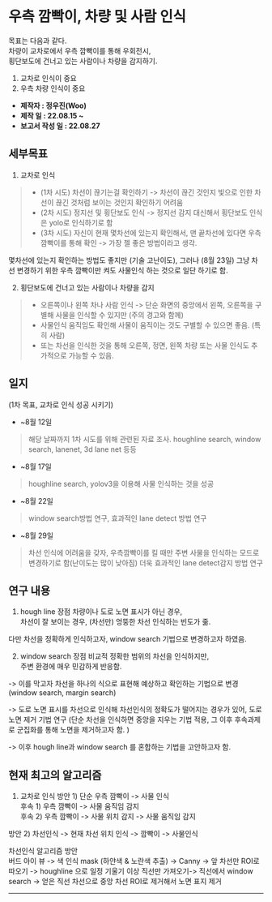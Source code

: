 # 우측 깜빡이, 차량 및 사람 인식
목표는 다음과 같다.   
차량이 교차로에서 우측 깜빡이를 통해 우회전시,    
횡단보도에 건너고 있는 사람이나 차량을 감지하기.   
1. 교차로 인식이 중요
2. 우측 차량 인식이 중요

* **제작자 : 정우진(Woo)**
* **제작 일 : 22.08.15 ~**
* **보고서 작성 일 : 22.08.27**


## 세부목표

1. 교차로 인식
>  - (1차 시도) 차선이 끊기는걸 확인하기 
>  -> 차선이 끊긴 것인지 빛으로 인한 차선이 끊긴 것처럼 보이는 것인지 확인하기 어려움
>  - (2차 시도) 정지선 및 횡단보도 인식
>  -> 정지선 감지 대신해서 횡단보도 인식은 yolo로 인식하기로 함
>  - (3차 시도) 자신이 현재 몇차선에 있는지 확인해서, 맨 끝차선에 있다면 우측 깜빡이를 통해 확인
>  -> 가장 젤 좋은 방법이라고 생각. 

몇차선에 있는지 확인하는 방법도 좋지만 (기술 고난이도), 그러나 (8월 23일) 그냥 차선 변경하기 위한 우측 깜빡이만 켜도 사물인식 하는 것으로 일단 하기로 함.    

2. 횡단보도에 건너고 있는 사람이나 차량을 감지
> - 오른쪽이나 왼쪽 차나 사람 인식
> -> 단순 화면의 중앙에서 왼쪽, 오른쪽을 구별해 사물을 인식할 수 있지만 (주의 경고와 함께)
> - 사물인식 움직임도 확인해 사물이 움직이는 것도 구별할 수 있으면 좋음. (특히 사람)
> - 또는 차선을 인식한 것을 통해 오른쪽, 정면, 왼쪽 차량 또는 사물 인식도 추가적으로 가능할 수 있음. 



## 일지
(1차 목표, 교차로 인식 성공 시키기)
* ~8월 12일
> 해당 날짜까지 1차 시도를 위해 관련된 자료 조사. 
> houghline search, window search, lanenet, 3d lane net 등등

* ~8월 17일
> houghline search, yolov3을 이용해 사물 인식하는 것을 성공

* ~8월 22일
> window search방법 연구, 효과적인 lane detect 방법 연구

* ~8월 29일
> 차선 인식에 어려움을 갖자, 우측깜빡이를 킬 때만 주변 사물을 인식하는 모드로 변경하기로 함(난이도는 많이 낮아짐)
> 더욱 효과적인 lane detect감지 방법 연구

## 연구 내용
1) hough line 장점
차량이나 도로 노면 표시가 아닌 경우,   
차선이 잘 보이는 경우, (차선만) 엉뚱한 차선 인식하는 빈도가 줆.   

다만 차선을 정확하게 인식하고자, window search 기법으로 변경하고자 하였음. 

2) window search 장점
비교적 정확한 범위의 차선을 인식하지만,   
주변 환경에 매우 민감하게 반응함.   

-> 이를 막고자 차선을 하나의 식으로 표현해 예상하고 확인하는 기법으로 변경
(window search, margin search)

-> 도로 노면 표시를 차선으로 인식해 차선인식의 정확도가 떨어지는 경우가 있어, 도로 노면 제거 기법 연구
(단순 차선을 인식하면 중앙을 지우는 기법 적용, 그 이후 후속과제로 군집화를 통해 노면을 제거하고자 함. )

-> 이후 hough line과 window search 를 혼합하는 기법을 고안하고자 함. 

## 현재 최고의 알고리즘
1. 교차로 인식
방안 1) 단순 우측 깜빡이 -> 사물 인식   
후속 1) 우측 깜빡이 -> 사물 움직임 감지   
후속 2) 우측 깜빡이 -> 사물 위치 감지 -> 사물 움직임 감지   

방안 2) 차선인식 -> 현재 차선 위치 인식 -> 깜빡이 -> 사물인식   

차선인식 알고리즘 방안   
버드 아이 뷰 -> 색 인식 mask (하얀색 & 노란색 추출) -> Canny -> 앞 차선만 ROI로 따오기 -> houghline 으로 일정 기울기 이상 직선만 가져오기-> 직선에서 window search -> 얻은 직선 차선으로 중앙 차선 ROI로 제거해서 노면 표지 제거 

---------------------------------------------------------
